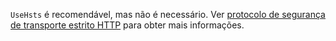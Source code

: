 `UseHsts` é recomendável, mas não é necessário. Ver [protocolo de segurança de transporte estrito HTTP](xref:security/enforcing-ssl#http-strict-transport-security-protocol-hsts) para obter mais informações.
